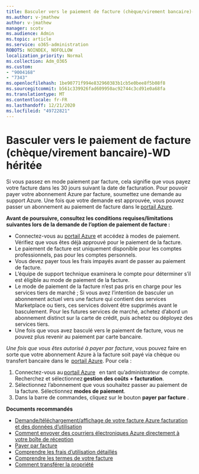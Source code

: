 ```yaml
---
title: Basculer vers le paiement de facture (chèque/virement bancaire)-WD héritée
ms.author: v-jmathew
author: v-jmathew
manager: scotv
ms.audience: Admin
ms.topic: article
ms.service: o365-administration
ROBOTS: NOINDEX, NOFOLLOW
localization_priority: Normal
ms.collection: Adm_O365
ms.custom:
- "9004168"
- "7343"
ms.openlocfilehash: 1be90771f994e832960383b1cb5e0bee8f5b08f8
ms.sourcegitcommit: b561c339926fad609950ac92744c3cd91e0a68fa
ms.translationtype: MT
ms.contentlocale: fr-FR
ms.lasthandoff: 12/21/2020
ms.locfileid: "49722821"
---
```

# <a name="switch-to-invoice-pay-chequewire-transfer---legacy-wd"></a>Basculer vers le paiement de facture (chèque/virement bancaire)-WD héritée

Si vous passez en mode paiement par facture, cela signifie que vous payez votre facture dans les 30 jours suivant la date de facturation. Pour pouvoir payer votre abonnement Azure par facture, soumettez une demande au support Azure. Une fois que votre demande est approuvée, vous pouvez passer un abonnement au paiement de facture dans le [portail Azure](https://portal.azure.com/).

**Avant de poursuivre, consultez les conditions requises/limitations suivantes lors de la demande de l’option de paiement de facture :**

- Connectez-vous au [portail Azure](https://portal.azure.com/) et accédez à modes de paiement. Vérifiez que vous êtes déjà approuvé pour le paiement de la facture.
- Le paiement de facture est uniquement disponible pour les comptes professionnels, pas pour les comptes personnels.
- Vous devez payer tous les frais impayés avant de passer au paiement de facture.
- L’équipe de support technique examinera le compte pour déterminer s’il est éligible au mode de paiement de la facture.
- Le mode de paiement de la facture n’est pas pris en charge pour les services tiers de marché ; Si vous avez l’intention de basculer un abonnement actuel vers une facture qui contient des services Marketplace ou tiers, ces services doivent être supprimés avant le basculement. Pour les futures services de marché, achetez d’abord un abonnement distinct sur la carte de crédit, puis achetez ou déployez des services tiers.
- Une fois que vous avez basculé vers le paiement de facture, vous ne pouvez plus revenir au paiement par carte bancaire.

*Une fois que vous êtes autorisé à payer par facture*, vous pouvez faire en sorte que votre abonnement Azure à la facture soit payé via chèque ou transfert bancaire dans le  [portail Azure](https://portal.azure.com/).
Pour cela :

1. Connectez-vous au [portail Azure](https://portal.azure.com/)   en tant qu’administrateur de compte. Recherchez et sélectionnez **gestion des coûts + facturation**.
2. Sélectionnez l’abonnement que vous souhaitez passer au paiement de la facture. Sélectionnez **modes de paiement**.
3. Dans la barre de commandes, cliquez sur le bouton **payer par facture** .

**Documents recommandés**

- [Demande/téléchargement/affichage de votre facture Azure facturation et des données d’utilisation](https://docs.microsoft.com/azure/billing/billing-download-azure-invoice-daily-usage-date)
- [Comment envoyer des courriers électroniques Azure directement à votre boîte de réception](https://docs.microsoft.com/azure/billing/billing-download-azure-invoice-daily-usage-date)
- [Payer par facture](https://docs.microsoft.com/azure/billing/billing-how-to-pay-by-invoice)
- [Comprendre les frais d’utilisation détaillés](https://docs.microsoft.com/azure/billing/billing-understand-your-bill)
- [Comprendre les termes de votre facture](https://docs.microsoft.com/azure/billing/billing-understand-your-invoice)
- [Comment transférer la propriété](https://docs.microsoft.com/azure/billing/billing-subscription-transfer)
